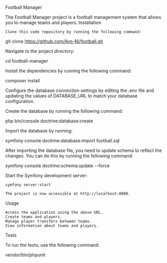 Football Manager

The Football Manager project is a football management system that allows you to manage teams and players.
Installation

    Clone this code repository by running the following command:

    

git clone https://github.com/Avo-Ni/football.git

Navigate to the project directory:


cd football-manager

Install the dependencies by running the following command:

composer install

Configure the database connection settings by editing the .env file and updating the values of DATABASE_URL to match your database configuration.

Create the database by running the following command:

php bin/console doctrine:database:create

Import the database by running:

symfony console doctrine:database:import football.sql

After importing the database file, you need to update schema to reflect the changes. You can do this by running the following command:

symfony console doctrine:schema:update --force


Start the Symfony development server:


    symfony server:start

    The project is now accessible at http://localhost:8000.

Usage

    Access the application using the above URL.
    Create teams and players.
    Manage player transfers between teams.
    View information about teams and players.

Tests

To run the tests, use the following command:

vendor/bin/phpunit
